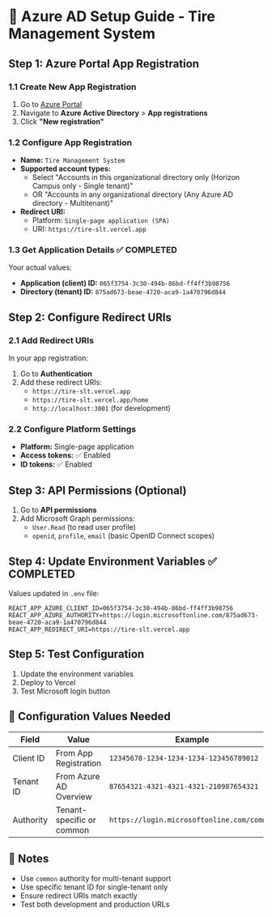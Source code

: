 # 🔐 Azure AD Setup Guide - Tire Management System

## Step 1: Azure Portal App Registration

### 1.1 Create New App Registration
1. Go to [Azure Portal](https://portal.azure.com)
2. Navigate to **Azure Active Directory** > **App registrations**
3. Click **"New registration"**

### 1.2 Configure App Registration
- **Name:** `Tire Management System`
- **Supported account types:** 
  - Select "Accounts in this organizational directory only (Horizon Campus only - Single tenant)"
  - OR "Accounts in any organizational directory (Any Azure AD directory - Multitenant)"
- **Redirect URI:** 
  - Platform: `Single-page application (SPA)`
  - URI: `https://tire-slt.vercel.app`

### 1.3 Get Application Details ✅ COMPLETED
Your actual values:
- **Application (client) ID:** `065f3754-3c30-494b-86bd-ff4ff3b98756`
- **Directory (tenant) ID:** `875ad673-beae-4720-aca9-1a470796d844`

## Step 2: Configure Redirect URIs

### 2.1 Add Redirect URIs
In your app registration:
1. Go to **Authentication**
2. Add these redirect URIs:
   - `https://tire-slt.vercel.app`
   - `https://tire-slt.vercel.app/home`
   - `http://localhost:3001` (for development)

### 2.2 Configure Platform Settings
- **Platform:** Single-page application
- **Access tokens:** ✅ Enabled
- **ID tokens:** ✅ Enabled

## Step 3: API Permissions (Optional)
1. Go to **API permissions**
2. Add Microsoft Graph permissions:
   - `User.Read` (to read user profile)
   - `openid`, `profile`, `email` (basic OpenID Connect scopes)

## Step 4: Update Environment Variables ✅ COMPLETED
Values updated in `.env` file:

```env
REACT_APP_AZURE_CLIENT_ID=065f3754-3c30-494b-86bd-ff4ff3b98756
REACT_APP_AZURE_AUTHORITY=https://login.microsoftonline.com/875ad673-beae-4720-aca9-1a470796d844
REACT_APP_REDIRECT_URI=https://tire-slt.vercel.app
```

## Step 5: Test Configuration
1. Update the environment variables
2. Deploy to Vercel
3. Test Microsoft login button

## 🔧 Configuration Values Needed

| Field | Value | Example |
|-------|--------|---------|
| Client ID | From App Registration | `12345678-1234-1234-1234-123456789012` |
| Tenant ID | From Azure AD Overview | `87654321-4321-4321-4321-210987654321` |
| Authority | Tenant-specific or common | `https://login.microsoftonline.com/common` |

## 📝 Notes
- Use `common` authority for multi-tenant support
- Use specific tenant ID for single-tenant only
- Ensure redirect URIs match exactly
- Test both development and production URLs